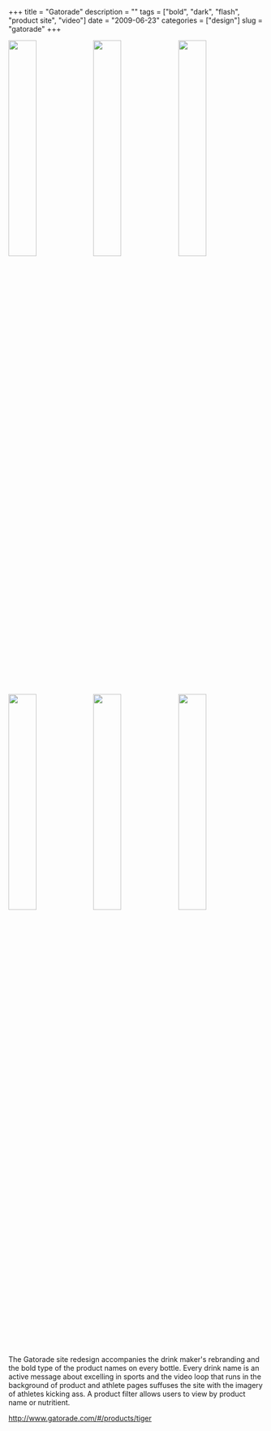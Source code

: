 +++
title = "Gatorade"
description = ""
tags = ["bold", "dark", "flash", "product site", "video"]
date = "2009-06-23"
categories = ["design"]
slug = "gatorade"
+++


<div id="screens-thumbs" class="clearfix mt1-5">
<a href="//konigi.com/media/design/gatorade-1.jpg" class="group" rel="group"><img src="//konigi.com/media/design/gatorade-1.png" alt="" class="thumb" style="width: 33%; max-width: 33%;padding: 0 1px 1px 0" /></a><a href="//konigi.com/media/design/gatorade-2.jpg" class="group" rel="group"><img src="//konigi.com/media/design/gatorade-2.png" alt="" class="thumb" style="width: 33%; max-width: 33%;padding: 0 1px 1px 0" /></a><a href="//konigi.com/media/design/gatorade-3.jpg" class="group" rel="group"><img src="//konigi.com/media/design/gatorade-3.png" alt="" class="thumb" style="width: 33%; max-width: 33%;padding: 0 1px 1px 0" /></a><a href="//konigi.com/media/design/gatorade-4.jpg" class="group" rel="group"><img src="//konigi.com/media/design/gatorade-4.png" alt="" class="thumb" style="width: 33%; max-width: 33%;padding: 0 1px 1px 0" /></a><a href="//konigi.com/media/design/gatorade-5.jpg" class="group" rel="group"><img src="//konigi.com/media/design/gatorade-5.png" alt="" class="thumb" style="width: 33%; max-width: 33%;padding: 0 1px 1px 0" /></a><a href="//konigi.com/media/design/gatorade-6.jpg" class="group" rel="group"><img src="//konigi.com/media/design/gatorade-6.png" alt="" class="thumb" style="width: 33%; max-width: 33%;padding: 0 1px 1px 0" /></a>
</div>   
<p>The Gatorade site redesign accompanies the drink maker's rebranding and the bold type of the product names on every bottle. Every drink name is an active message about excelling in sports and the video loop that runs in the background of product and athlete pages suffuses the site with the imagery of athletes kicking ass. A product filter allows users to view by product name or nutritient.</p>
<p><a href="http://www.gatorade.com/#/products/tiger">http://www.gatorade.com/#/products/tiger</a></p>  
